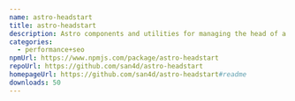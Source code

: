 ```yaml
---
name: astro-headstart
title: astro-headstart
description: Astro components and utilities for managing the head of a HTML document
categories:
  - performance+seo
npmUrl: https://www.npmjs.com/package/astro-headstart
repoUrl: https://github.com/san4d/astro-headstart
homepageUrl: https://github.com/san4d/astro-headstart#readme
downloads: 50
---
```

